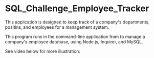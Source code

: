 # SQL_Challenge_Employee_Tracker
This application is designed to keep track of a company's departments, positins, and employees for a management system.

This program runs in the command-line application from to manage a company's employee database, using Node.js, Inquirer, and MySQL.

See video below for more illustration:
<a href=" "></a>